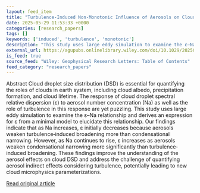 ```yaml
---
layout: feed_item
title: "Turbulence‐Induced Non‐Monotonic Influence of Aerosols on Cloud Droplet Size Distribution"
date: 2025-05-29 11:53:33 +0000
categories: [research_papers]
tags: []
keywords: ['induced', 'turbulence', 'monotonic']
description: "This study uses large eddy simulation to examine the ε–Na relationship and derives an expression for ε from a minimal model to elucidate this relationship"
external_url: https://agupubs.onlinelibrary.wiley.com/doi/10.1029/2025GL115540?af=R
is_feed: true
source_feed: "Wiley: Geophysical Research Letters: Table of Contents"
feed_category: "research_papers"
---
```


Abstract Cloud droplet size distribution (DSD) is essential for quantifying the roles of clouds in earth system, including cloud albedo, precipitation formation, and cloud lifetime. The response of cloud droplet spectral relative dispersion (ε) to aerosol number concentration (Na) as well as the role of turbulence in this response are yet puzzling. This study uses large eddy simulation to examine the ε–Na relationship and derives an expression for ε from a minimal model to elucidate this relationship. Our findings indicate that as Na increases, ε initially decreases because aerosols weaken turbulence‐induced broadening more than condensational narrowing. However, as Na continues to rise, ε increases as aerosols weaken condensational narrowing more significantly than turbulence‐induced broadening. These findings improve the understanding of the aerosol effects on cloud DSD and address the challenge of quantifying aerosol indirect effects considering turbulence, potentially leading to new cloud microphysics parameterizations.

[Read original article](https://agupubs.onlinelibrary.wiley.com/doi/10.1029/2025GL115540?af=R)
